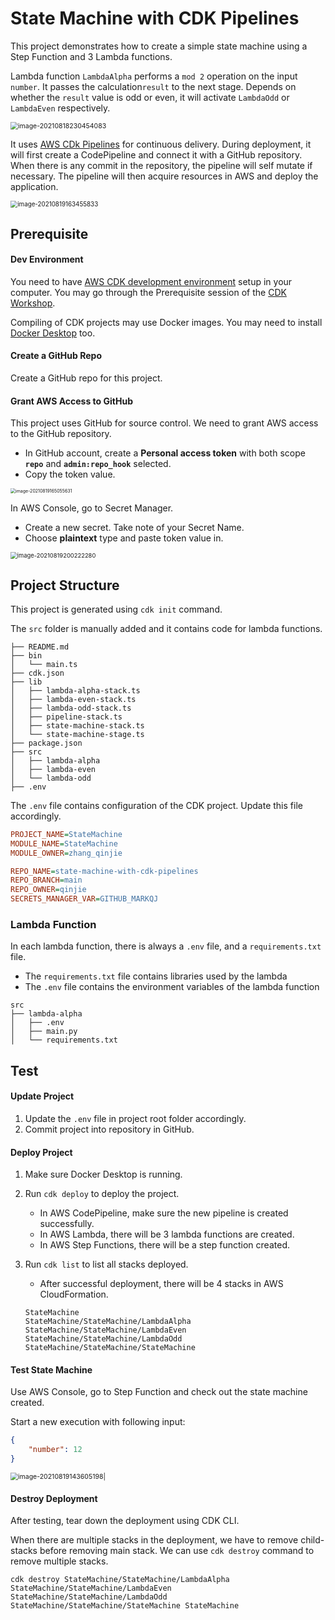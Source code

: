 # State Machine with CDK Pipelines



This project demonstrates how to create a simple state machine using a Step Function and 3 Lambda functions.

Lambda function `LambdaAlpha` performs a `mod 2` operation on the input `number`. It passes the calculation`result` to the next stage. Depends on whether the `result` value is odd or even, it will activate `LambdaOdd` or `LambdaEven` respectively.  

<img src="https://raw.githubusercontent.com/qinjie/picgo-images/main/image-20210818230454083.png" alt="image-20210818230454083 " style="zoom:75%;" />

It uses [AWS CDk Pipelines](https://aws.amazon.com/blogs/developer/cdk-pipelines-continuous-delivery-for-aws-cdk-applications/) for continuous delivery. During deployment, it will first create a CodePipeline and connect it with a GitHub repository. When there is any commit in the repository, the pipeline will self mutate if necessary. The pipeline will then acquire resources in AWS and deploy the application.  

<img src="https://raw.githubusercontent.com/qinjie/picgo-images/main/image-20210819163455833.png" alt="image-20210819163455833" style="zoom:70%;" />

## Prerequisite



#### Dev Environment

You need to have [AWS CDK development environment](https://docs.aws.amazon.com/cdk/latest/guide/getting_started.html) setup in your computer. You may go through the Prerequisite session of the [CDK Workshop](https://cdkworkshop.com/15-prerequisites.html). 

Compiling of CDK projects may use Docker images. You may need to install [Docker Desktop](https://docs.docker.com/desktop/windows/install/) too. 




#### Create a GitHub Repo

Create a GitHub repo for this project.



#### Grant AWS Access to GitHub

This project uses GitHub for source control. We need to grant AWS access to the GitHub repository. 

* In GitHub account, create a **Personal access token** with both scope **`repo`** and **`admin:repo_hook`** selected.
* Copy the token value. 



<img src="https://raw.githubusercontent.com/qinjie/picgo-images/main/image-20210819165055631.png" alt="image-20210819165055631" style="zoom: 50%;" />

  

In AWS Console, go to Secret Manager. 

* Create a new secret. Take note of your Secret Name.
* Choose **plaintext** type and paste token value in.

<img src="C:/Users/Qinjie/AppData/Roaming/Typora/typora-user-images/image-20210819200222280.png" alt="image-20210819200222280" style="zoom: 67%;" />



## Project Structure

This project is generated using `cdk init` command. 

The `src` folder is manually added and it contains code for lambda functions. 

```
├── README.md
├── bin
│   └── main.ts
├── cdk.json
├── lib
│   ├── lambda-alpha-stack.ts
│   ├── lambda-even-stack.ts
│   ├── lambda-odd-stack.ts
│   ├── pipeline-stack.ts
│   ├── state-machine-stack.ts
│   └── state-machine-stage.ts
├── package.json
├── src
│   ├── lambda-alpha
│   ├── lambda-even
│   └── lambda-odd
├── .env
```

The `.env` file contains configuration of the CDK project. Update this file accordingly.

```ini
PROJECT_NAME=StateMachine
MODULE_NAME=StateMachine
MODULE_OWNER=zhang_qinjie

REPO_NAME=state-machine-with-cdk-pipelines
REPO_BRANCH=main
REPO_OWNER=qinjie
SECRETS_MANAGER_VAR=GITHUB_MARKQJ
```



### Lambda Function

In each lambda function, there is always a `.env` file, and a `requirements.txt` file. 

* The `requirements.txt` file contains libraries used by the lambda
* The `.env` file contains the environment variables of the lambda function

```
src
├── lambda-alpha
│   ├── .env
│   ├── main.py
│   └── requirements.txt
```



## Test



#### Update Project

1. Update the `.env` file in project root folder accordingly.
2. Commit project into repository in GitHub.



#### Deploy Project
1. Make sure Docker Desktop is running.

2. Run `cdk deploy` to deploy the project. 
   * In AWS CodePipeline, make sure the new pipeline is created successfully. 
   * In AWS Lambda, there will be 3 lambda functions are created.
   * In AWS Step Functions, there will be a step function created.
   
3. Run `cdk list` to list all stacks deployed.
   * After successful deployment, there will be 4 stacks in AWS CloudFormation. 
   
   ```
   StateMachine
   StateMachine/StateMachine/LambdaAlpha
   StateMachine/StateMachine/LambdaEven
   StateMachine/StateMachine/LambdaOdd
   StateMachine/StateMachine/StateMachine
   ```
   
   


#### Test State Machine

Use AWS Console, go to Step Function and check out the state machine created.

Start a new execution with following input:

```json
{
  	"number": 12
}
```

<img src="https://raw.githubusercontent.com/qinjie/picgo-images/main/image-20210819143605198.png" alt="image-20210819143605198|" style="zoom:75%;" />

#### Destroy Deployment

After testing, tear down the deployment using CDK CLI.

When there are multiple stacks in the deployment, we have to remove child-stacks before removing main stack. We can use `cdk destroy` command to remove multiple stacks.

```
cdk destroy StateMachine/StateMachine/LambdaAlpha StateMachine/StateMachine/LambdaEven StateMachine/StateMachine/LambdaOdd StateMachine/StateMachine/StateMachine StateMachine
```

